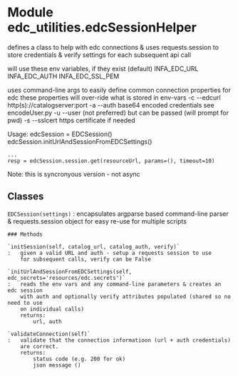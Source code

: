 Module edc_utilities.edcSessionHelper
=====================================
defines a class to help with edc connections & uses requests.session to store
credentials & verify settings for each subsequent api call

will use these env variables, if they exist (default)
    INFA_EDC_URL
    INFA_EDC_AUTH
    INFA_EDC_SSL_PEM

uses command-line args to easily define common connection properties for edc
    these properties will over-ride what is stored in env-vars
    -c --edcurl  http(s)://catalogserver:port
    -a --auth    base64 encoded credentials see encodeUser.py
    -u --user    (not preferred) but can be passed (will prompt for pwd)
    -s --sslcert https certificate if needed

Usage:
    edcSession = EDCSession()
    edcSession.initUrlAndSessionFromEDCSettings()

    ...
    resp = edcSession.session.get(resourceUrl, params=(), timeout=10)

Note: this is syncronyous version - not async

Classes
-------

`EDCSession(settings)`
:   encapsulates argparse based command-line parser & requests.session object
    for easy re-use for multiple scripts

    ### Methods

    `initSession(self, catalog_url, catalog_auth, verify)`
    :   given a valid URL and auth - setup a requests session to use
        for subsequent calls, verify can be False

    `initUrlAndSessionFromEDCSettings(self, edc_secrets='resources/edc.secrets')`
    :   reads the env vars and any command-line parameters & creates an edc session
        with auth and optionally verify attributes populated (shared so no need to use
        on individual calls)
        returns:
            url, auth

    `validateConnection(self)`
    :   validate that the connection informatioon (url + auth credentials)
        are correct.
        returns:
            status code (e.g. 200 for ok)
            json message ()